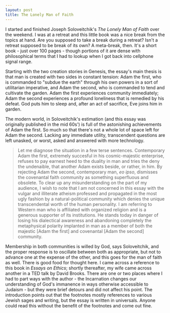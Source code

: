 ```yaml
---
layout: post
title: The Lonely Man of Faith
---
```

I started and finished Joseph Soloveitchik's _The Lonely Man of Faith_ over the
weekend. I was at a retreat and this little book was a nice break from the
topics at hand. Are you supposed to take a break during a retreat? Isn't a
retreat supposed to be break of its own? A meta-break, then. It's a short book -
just over 100 pages - though portions of it are dense with philosophical terms
that I had to lookup when I got back into cellphone signal range.

Starting with the two creation stories in Genesis, the essay's main thesis is
that man is created with two sides in constant tension: Adam the first, who is
commanded to "subdue the earth" through his own powers in a sort of utilitarian
imperative, and Adam the second, who is commanded to tend and cultivate the
garden. Adam the first experiences community immediately; Adam the second
experiences a profound loneliness that is remedied by his defeat. God puts him
to sleep and, after an act of sacrifice, Eve joins him in garden.

The modern world, in Soloveitchik's estimation (and this essay was originally
published in the mid 60s') is full of the astonishing achievements of Adam the
first. So much so that there's not a whole lot of space left for Adam the
second. Lacking any immediate utility, transcendent questions are left unasked,
or worst, asked and  answered with more technology.

>Let me diagnose the situation in a few terse sentences. Contemporary Adam the
first, extremely succesful in his cosmic-majestic enterprise, refuses to pay
earnest heed to the duality in man and tries the deny the undenaible, that
another Adam exists beside, or rather, in him. By rejecting Adam the second,
contemporary man, _eo ipso_, dismisses the covenantal faith community as
something superfluous and obsolete. To clear up any misunderstanding on the
part of my audience, I wish to note that I am not concerned in this essay with
the vulgar and illiterate atheism professed and propagated in the most ugly
fashion by a natural-political community which denies the unique transcendental
worth of the human personality. I am referring to Western man who is affiliated
with organized religion and is a generous supporter of its institutions. He
stands today in danger of losing his dialectical awareness and abandoning
completely the metaphysical polarity implanted in man as a member of both the
majestic [Adam the first] and covenantal [Adam the second] community.

Membership in both communities is willed by God, says Soloveitchik, and the
proper response is to oscillate between both as appropriate, but not to advance
one at the expense of the other, and this goes for the man of faith as well.
There is good food for thought here. I came across a reference to this book in
_Essays on Ethics_; shortly thereafter, my wife came across another in a TED
talk by David Brooks. There are one or two places where I had to part ways 
with the author - the Incarnation changes our understanding of God's immanence in
ways otherwise accessible to Judaism - but they were brief detours and did not
affect his point. The introduction points out that the footnotes mostly
references to various Jewish sages and writing, but the essay is written in
universals. Anyone could read this without the benefit of the footnotes and come
out fine.

